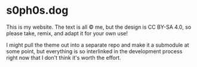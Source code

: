 # s0ph0s.dog

This is my website.  The text is all © me, but the design is CC BY-SA 4.0, so please take, remix, and adapt it for your own use!

I might pull the theme out into a separate repo and make it a submodule at some point, but everything is so interlinked in the development process right now that I don't think it's worth the effort.
